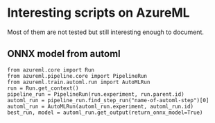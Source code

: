 # Interesting scripts on AzureML

Most of them are not tested but still interesting enough to document.


## ONNX model from automl

```
from azureml.core import Run
from azureml.pipeline.core import PipelineRun
from azureml.train.automl.run import AutoMLRun
run = Run.get_context()
pipeline_run = PipelineRun(run.experiment, run.parent.id)
automl_run = pipeline_run.find_step_run("name-of-automl-step")[0]
automl_run = AutoMLRun(automl_run.experiment, automl_run.id)
best_run, model = automl_run.get_output(return_onnx_model=True)
```